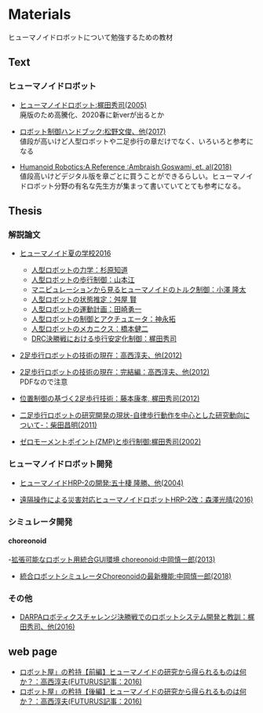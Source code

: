 # Materials

ヒューマノイドロボットについて勉強するための教材

## Text

### ヒューマノイドロボット

- [ヒューマノイドロボット:梶田秀司(2005)](https://www.amazon.co.jp/%E3%83%92%E3%83%A5%E3%83%BC%E3%83%9E%E3%83%8E%E3%82%A4%E3%83%89%E3%83%AD%E3%83%9C%E3%83%83%E3%83%88-%E6%A2%B6%E7%94%B0-%E7%A7%80%E5%8F%B8/dp/4274200582)  
廃版のため高騰化、2020春に新verが出るとか
  
- [ロボット制御ハンドブック:松野文俊、他(2017)](https://www.amazon.co.jp/%E3%83%AD%E3%83%9C%E3%83%83%E3%83%88%E5%88%B6%E5%BE%A1%E5%AD%A6%E3%83%8F%E3%83%B3%E3%83%89%E3%83%96%E3%83%83%E3%82%AF-%E6%9D%BE%E9%87%8E-%E6%96%87%E4%BF%8A/dp/476490473X/ref=tmm_hrd_swatch_0?_encoding=UTF8&qid=&sr=)  
値段が高いけど人型ロボットや二足歩行の章だけでなく、いろいろと参考になる

- [Humanoid Robotics:A Reference :Ambraish Goswami, et. al(2018)](https://www.amazon.co.jp/Humanoid-Robotics-Reference-Ambarish-Goswami/dp/9400760450)  
値段高いけどデジタル版を章ごとに買うことができるらしい。ヒューマノイドロボット分野の有名な先生方が集まって書いていてとても参考になる。

## Thesis

### 解説論文

- [ヒューマノイド夏の学校2016](https://www.jstage.jst.go.jp/browse/jrsj/36/2/_contents/-char/ja)
    - [人型ロボットの力学：杉原知道](https://www.jstage.jst.go.jp/article/jrsj/36/2/36_36_95/_article/-char/ja)
    - [人型ロボットの歩行制御：山本江](https://www.jstage.jst.go.jp/article/jrsj/36/2/36_36_103/_article/-char/ja)
    - [マニピュレーションから見るヒューマノイドのトルク制御：小澤 隆太](https://www.jstage.jst.go.jp/article/jrsj/36/2/36_36_110/_article/-char/ja)
    - [人型ロボットの状態推定：舛屋 賢](https://www.jstage.jst.go.jp/article/jrsj/36/2/36_36_116/_article/-char/ja)
    - [人型ロボットの運動計画：田崎勇一](https://www.jstage.jst.go.jp/article/jrsj/36/2/36_36_122/_article/-char/ja)
    - [人型ロボットの制御とアクチュエータ：神永拓](https://www.jstage.jst.go.jp/article/jrsj/36/2/36_36_128/_article/-char/ja)
    - [人型ロボットのメカニクス：橋本健二](https://www.jstage.jst.go.jp/article/jrsj/36/2/36_36_134/_article/-char/ja)
    - [DRC決勝戦における歩行安定化制御：梶田秀司](https://www.jstage.jst.go.jp/article/jrsj/36/2/36_36_140/_article/-char/ja)

- [2足歩行ロボットの技術の現在：高西淳夫、他(2012)](https://www.jstage.jst.go.jp/article/jrsj/30/4/30_30_336/_article/-char/ja/)

- [2足歩行ロボットの技術の現在：完結編：高西淳夫、他(2012)](https://www.rsj.or.jp/content/files/pub/jrsj/30_4_zadankai_complete_final.pdf)  
PDFなので注意

- [位置制御の基づく2足歩行技術：藤本康孝, 梶田秀司(2012)](https://www.jstage.jst.go.jp/article/jrsj/30/4/30_30_344/_article/-char/ja/)

- [二足歩行ロボットの研究開発の現状-自律歩行動作を中心とした研究動向について-：柴田昌明(2011)](https://www.jstage.jst.go.jp/article/jjspe/77/5/77_5_453/_article/-char/ja)

- [ゼロモーメントポイント(ZMP)と歩行制御:梶田秀司(2002)](https://www.jstage.jst.go.jp/article/jrsj1983/20/3/20_3_229/_article/-char/ja/)

<!--
- [総論　ヒューマノイドロボット研究の意義とその動向：谷江和雄(2000)](https://www.jstage.jst.go.jp/article/sobim/24/4/24_KJ00000972678/_article/-char/ja)

- [2足歩行ロボットの現状と事例紹介：藤本康孝(1999)](https://www.jstage.jst.go.jp/article/ieejias1987/119/6/119_6_763/_pdf)
-->

### ヒューマノイドロボット開発

- [ヒューマノイドHRP-2の開発:五十棲 隆勝、他(2004)](https://www.jstage.jst.go.jp/article/jrsj1983/22/8/22_8_1004/_article/-char/ja/)

- [遠隔操作による災害対応ヒューマノイドロボットHRP-2改：森澤光晴(2016)](https://www.jstage.jst.go.jp/article/bplus/10/3/10_173/_article/-char/ja/)

### シミュレータ開発

#### choreonoid

-[拡張可能なロボット用統合GUI環境 choreonoid:中岡慎一郎(2013)](https://www.jstage.jst.go.jp/article/jrsj/31/3/31_31_226/_article/-char/ja/)

- [統合ロボットシミュレータChoreonoidの最新機能:中岡慎一郎(2018)](https://www.jstage.jst.go.jp/article/sicejl/57/10/57_700/_article/-char/ja/)

### その他

- [DARPAロボティクスチャレンジ決勝戦でのロボットシステム開発と教訓：梶田秀司、他(2016)](https://www.jstage.jst.go.jp/article/jrsj/34/6/34_34_360/_article/-char/ja/)

## web page
- [ロボット屋」の矜持【前編】ヒューマノイドの研究から得られるものは何か？：高西淳夫(FUTURUS記事：2016)](https://nge.jp/2016/11/21/post-136185)
- [ロボット屋」の矜持【後編】ヒューマノイドの研究から得られるものは何か？：高西淳夫(FUTURUS記事：2016)](https://nge.jp/2016/11/21/post-136188)

<!--
- [学術的ロボット研究の問題点について：荒井裕彦(2003)](https://staff.aist.go.jp/h.arai/robotics/jra03.html)
-->